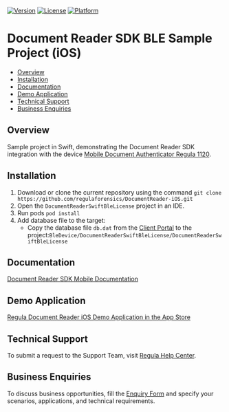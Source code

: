 [![Version](https://img.shields.io/cocoapods/v/DocumentReader.svg?style=flat)](http://cocoapods.org/pods/DocumentReader)
[![License](https://img.shields.io/cocoapods/l/DocumentReader.svg?style=flat)](http://cocoapods.org/pods/DocumentReader)
[![Platform](https://img.shields.io/cocoapods/p/DocumentReader.svg?style=flat)](http://cocoapods.org/pods/DocumentReader)

# Document Reader SDK BLE Sample Project (iOS)

* [Overview](#overview)
* [Installation](#installation)
* [Documentation](#documentation)
* [Demo Application](#demo-application)
* [Technical Support](#technical-support)
* [Business Enquiries](#business-enquiries)

## Overview

Sample project in Swift, demonstrating the Document Reader SDK integration with the device <a target="_blank" href="https://docs.regulaforensics.com/develop/1120/">Mobile Document Authenticator Regula 1120</a>.

## Installation

1. Download or clone the current repository using the command `git clone https://github.com/regulaforensics/DocumentReader-iOS.git`
2. Open the `DocumentReaderSwiftBleLicense` project in an IDE.
3. Run pods `pod install`
4. Add database file to the target:
    - Copy the database file `db.dat` from the [Client Portal](https://client.regulaforensics.com/customer/databases) to the project:`BleDevice/DocumentReaderSwiftBleLicense/DocumentReaderSwiftBleLicense`

## Documentation

<a target="_blank" href="https://docs.regulaforensics.com/develop/doc-reader-sdk/mobile/">Document Reader SDK Mobile Documentation</a>

## Demo Application

<a target="_blank" href="https://apps.apple.com/us/app/regula-document-reader/id1001303920">Regula Document Reader iOS Demo Application in the App Store</a>

## Technical Support

To submit a request to the Support Team, visit <a target="_blank" href="https://support.regulaforensics.com/hc/en-us/requests/new?utm_source=github">Regula Help Center</a>.

## Business Enquiries

To discuss business opportunities, fill the <a target="_blank" href="https://explore.regula.app/docs-support-request">Enquiry Form</a> and specify your scenarios, applications, and technical requirements.